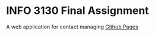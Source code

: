 
# INFO 3130 Final Assignment
A web application for contact managing
<a href="https://mk519.github.io/INFO3130_Final/" target="_blank">Github Pages</a>

